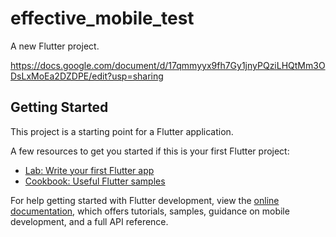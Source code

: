 # effective_mobile_test

A new Flutter project.

https://docs.google.com/document/d/17qmmyyx9fh7Gy1jnyPQziLHQtMm3ODsLxMoEa2DZDPE/edit?usp=sharing

## Getting Started

This project is a starting point for a Flutter application.

A few resources to get you started if this is your first Flutter project:

- [Lab: Write your first Flutter app](https://docs.flutter.dev/get-started/codelab)
- [Cookbook: Useful Flutter samples](https://docs.flutter.dev/cookbook)

For help getting started with Flutter development, view the
[online documentation](https://docs.flutter.dev/), which offers tutorials,
samples, guidance on mobile development, and a full API reference.
